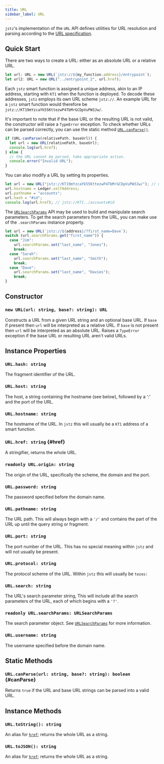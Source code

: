 ```yaml
---
title: URL
sidebar_label: URL
---
```


`jstz`'s implementation of the `URL` API defines utilities for URL resolution and parsing according to the [URL specification](https://url.spec.whatwg.org/#urlsearchparams).

## Quick Start

There are two ways to create a URL: either as an absolute URL or a relative URL.

```typescript
let url: URL = new URL(`jstz://${my_function.address}/entrypoint`);
let url2: URL = new URL("../entrypoint_2", url.href);
```

Each `jstz` smart function is assigned a unique address, akin to an IP address, starting with `KT1` when the function is deployed.
To decode these addresses, `jstz` employs its own URL scheme `jstz://`.
An example URL for a `jstz` smart function would therefore be `jstz://KT19mYzcaYk55KttezwP4TbMrGCDpVuPW3Jw/`.

It's important to note that if the base URL or the resulting URL is not valid, the constructor will raise a `TypeError` exception.
To check whether URLs can be parsed correctly, you can use the static method [`URL.canParse()`](#canParse).

```typescript
if (URL.canParse(relativePath, baseUrl)) {
  let url = new URL(relativePath, baseUrl);
  console.log(url.href);
} else {
  // the URL cannot be parsed, take appropriate action.
  console.error("Invalid URL");
}
```

You can also modify a URL by setting its properties.

```typescript
let url = new URL("jstz://KT19mYzcaYk55KttezwP4TbMrGCDpVuPW3Jw/"); // not a valid address, we'll have to change it
url.hostname = Ledger.selfAddress;
url.pathname = "accounts";
url.hash = "#id";
console.log(url.href); // jstz://KT1../accounts#id
```

The [`URLSearchParams`](./url_search_params.md) API may be used to build and manipulate search parameters. To get the search parameters from the URL, you can make use of the `.searchParams` instance property.

```typescript
let url = new URL(`jstz://${address}/?first_name=Dave`);
switch (url.searchParams.get("first_name")) {
  case "Jim":
    url.searchParams.set("last_name", "Jones");
    break;
  case "Sarah":
    url.searchParams.set("last_name", "Smith");
    break;
  case "Dave":
    url.searchParams.set("last_name", "Davies");
    break;
}
```

## Constructor

### `new URL(url: string, base?: string): URL`

Constructs a URL from a given URL string and an optional base URL.
If `base` if present then `url` will be interpreted as a relative URL.
If `base` is not present then `url` will be interpreted as an absolute URL.
Raises a `TypeError` exception if the base URL or resulting URL aren't valid URLs.

## Instance Properties

### `URL.hash: string`

The fragment identifier of the URL.

### `URL.host: string`

The host, a string containing the hostname (see below), followed by a ':' and the port of the URL.

### `URL.hostname: string`

The hostname of the URL. In `jstz` this will usually be a `KT1` address of a smart function.

### `URL.href: string` {#href}

A stringifier, returns the whole URL.

### `readonly URL.origin: string`

The origin of the URL, specifically the scheme, the domain and the port.

### `URL.password: string`

The password specified before the domain name.

### `URL.pathname: string`

The URL path. This will always begin with a `'/'` and contains the part of the URL up until the query string or fragment.

### `URL.port: string`

The port number of the URL. This has no special meaning within `jstz` and will not usually be present.

### `URL.protocol: string`

The protocol scheme of the URL. Within `jstz` this will usually be `tezos:`

### `URL.search: string`

The URL's search parameter string, This will include all the search parameters of the URL, each of which begins with a `'?'`.

### `readonly URL.searchParams: URLSearchParams`

The search parameter object. See [`URLSearchParams`](./url_search_params.md) for more information.

### `URL.username: string`

The username specified before the domain name.

## Static Methods

### `URL.canParse(url: string, base?: string): boolean` {#canParse}

Returns `true` if the URL and base URL strings can be parsed into a valid URL.

## Instance Methods

### `URL.toString(): string`

An alias for [`href`](#href); returns the whole URL as a string.

### `URL.toJSON(): string`

An alias for [`href`](#href); returns the whole URL as a string.
